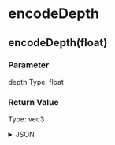 # encodeDepth

## encodeDepth(float)

### Parameter

depth
  Type: float

### Return Value

  Type: vec3

<details><summary>JSON</summary>

```
{
  "Type": "encodeDepth(float)",
  "Name": "encodeDepth(float)",
  "Category": 1,
  "InputPins": [
    {
      "Connection": null,
      "Id": "depth",
      "Type": "float"
    }
  ],
  "OutputPins": [
    {
      "Id": "",
      "Type": "vec3"
    }
  ]
}
```

</details>

